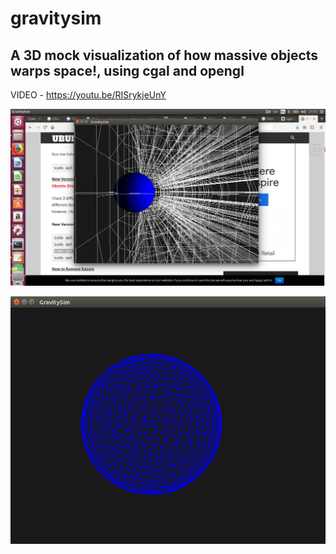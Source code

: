 # gravitysim
## A 3D mock visualization of how massive objects warps space!, using cgal and opengl

VIDEO - https://youtu.be/RISrykjeUnY

![Sample screenshot](https://github.com/hollan86/gravitysimv2/blob/master/gravitysimv2_p2.png)

![screenshot](https://github.com/hollan86/gravitysimv2/blob/master/gravitysimv2_p4.png)
